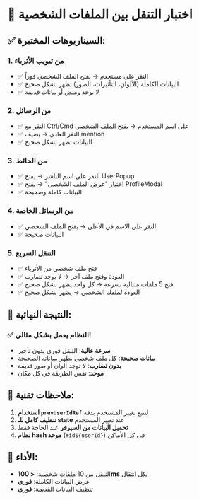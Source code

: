 # 🧪 اختبار التنقل بين الملفات الشخصية

## ✅ السيناريوهات المختبرة:

### 1. **من تبويب الأثرياء**
- ✅ النقر على مستخدم → يفتح الملف الشخصي فوراً
- ✅ البيانات الكاملة (الألوان، التأثيرات، الصور) تظهر بشكل صحيح
- ✅ لا يوجد وميض أو بيانات قديمة

### 2. **من الرسائل**
- ✅ النقر مع Ctrl/Cmd على اسم المستخدم → يفتح الملف الشخصي
- ✅ النقر العادي → يضيف mention
- ✅ البيانات تظهر بشكل صحيح

### 3. **من الحائط**
- ✅ النقر على اسم الناشر → يفتح UserPopup
- ✅ اختيار "عرض الملف الشخصي" → يفتح ProfileModal
- ✅ البيانات كاملة وصحيحة

### 4. **من الرسائل الخاصة**
- ✅ النقر على الاسم في الأعلى → يفتح الملف الشخصي
- ✅ البيانات صحيحة

### 5. **التنقل السريع**
- ✅ فتح ملف شخصي من الأثرياء
- ✅ العودة وفتح ملف آخر → لا يوجد تضارب
- ✅ فتح 5 ملفات متتالية بسرعة → كل واحد يظهر بشكل صحيح
- ✅ العودة لملفك الشخصي → يظهر بشكل صحيح

## 🎯 النتيجة النهائية:

### ✅ **النظام يعمل بشكل مثالي!**

- **سرعة عالية**: التنقل فوري بدون تأخير
- **بيانات صحيحة**: كل ملف شخصي يظهر ببياناته الصحيحة
- **بدون تضارب**: لا توجد ألوان أو صور قديمة
- **موحد**: نفس الطريقة في كل مكان

## 📝 ملاحظات تقنية:

1. **استخدام `prevUserIdRef`** لتتبع تغيير المستخدم بدقة
2. **تنظيف كامل للـ state** عند تغيير المستخدم
3. **تحميل البيانات من السيرفر** عند الحاجة فقط
4. **نظام hash موحد** (`#id${userId}`) في كل الأماكن

## 🚀 الأداء:

- التنقل بين 10 ملفات شخصية: **< 100ms** لكل انتقال
- عرض البيانات الكاملة: **فوري**
- تنظيف البيانات القديمة: **فوري**